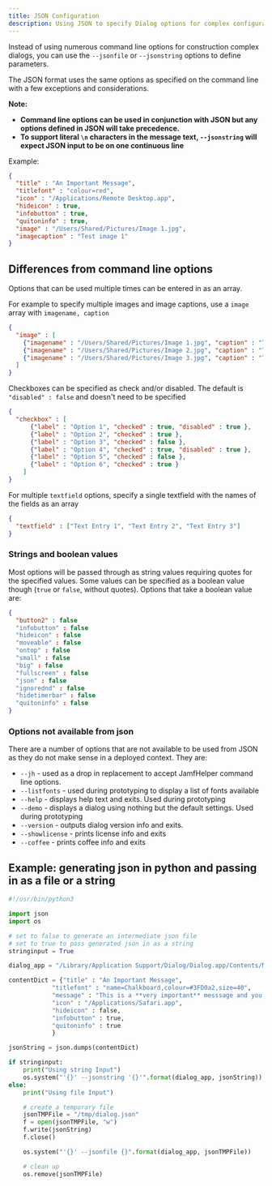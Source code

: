 ```yaml
---
title: JSON Configuration
description: Using JSON to specify Dialog options for complex configurations
---
```


Instead of using numerous command line options for construction complex dialogs, you can use the `--jsonfile` or `--jsonstring` options to define parameters.

The JSON format uses the same options as specified on the command line with a few exceptions and considerations.

**Note:**
 - **Command line options can be used in conjunction with JSON but any options defined in JSON will take precedence.**
 - **To support literal `\n` characters in the message text, `--jsonstring` will expect JSON input to be on one continuous line**

Example:

```json
{
  "title" : "An Important Message",
  "titlefont" : "colour=red",
  "icon" : "/Applications/Remote Desktop.app",
  "hideicon" : true,
  "infobutton" : true,
  "quitoninfo" : true,
  "image" : "/Users/Shared/Pictures/Image 1.jpg",
  "imagecaption" : "Test image 1"
}
```

## Differences from command line options

Options that can be used multiple times can be entered in as an array.

For example to specify multiple images and image captions, use a `image` array with `imagename, caption`

```json
{
  "image" : [
    {"imagename" : "/Users/Shared/Pictures/Image 1.jpg", "caption" : "Test image 1"},
    {"imagename" : "/Users/Shared/Pictures/Image 2.jpg", "caption" : "Test image 2"},
    {"imagename" : "/Users/Shared/Pictures/Image 3.jpg", "caption" : "Test image 3"}
  ]
}
```

Checkboxes can be specified as check and/or disabled. The default is `"disabled" : false` and doesn't need to be specified

```json
{
  "checkbox" : [
	  {"label" : "Option 1", "checked" : true, "disabled" : true },
	  {"label" : "Option 2", "checked" : true },
	  {"label" : "Option 3", "checked" : false },
	  {"label" : "Option 4", "checked" : true, "disabled" : true },
	  {"label" : "Option 5", "checked" : false },
	  {"label" : "Option 6", "checked" : true }
	]
}
```

For multiple `textfield` options, specify a single textfield with the names of the fields as an array

```json
{
  "textfield" : ["Text Entry 1", "Text Entry 2", "Text Entry 3"]
}
```

### Strings and boolean values

Most options will be passed through as string values requiring quotes for the specified values. Some values can be specified as a boolean value though (`true` or `false`, without quotes). Options that take a boolean value are:

```json
{
  "button2" : false
  "infobutton" : false
  "hideicon" : false
  "moveable" : false
  "ontop" : false
  "small" : false
  "big" : false
  "fullscreen" : false
  "json" : false
  "ignorednd" : false
  "hidetimerbar" : false
  "quitoninfo" : false
}
```

### Options not available from json

There are a number of options that are not available to be used from JSON as they do not make sense in a deployed context. They are:

* `--jh` - used as a drop in replacement to accept JamfHelper command line options.
* `--listfonts` - used during prototyping to display a list of fonts available
* `--help` - displays help text and exits. Used during prototyping
* `--demo` - displays a dialog using nothing but the default settings. Used during prototyping
* `--version` - outputs dialog version info and exits.
* `--showlicense` - prints license info and exits
* `--coffee` - prints coffee info and exits

## Example: generating json in python and passing in as a file or a string

```python
#!/usr/bin/python3

import json
import os

# set to false to generate an intermediate json file
# set to true to pass generated json in as a string
stringinput = True

dialog_app = "/Library/Application Support/Dialog/Dialog.app/Contents/MacOS/Dialog"

contentDict = {"title" : "An Important Message",
            "titlefont" : "name=Chalkboard,colour=#3FD0a2,size=40",
            "message" : "This is a **very important** messsage and you _should_ read it carefully\n\nThis is on a new line",
            "icon" : "/Applications/Safari.app",
            "hideicon" : false,
            "infobutton" : true,
            "quitoninfo" : true
            }

jsonString = json.dumps(contentDict)

if stringinput:
    print("Using string Input")
    os.system("'{}' --jsonstring '{}'".format(dialog_app, jsonString))
else:
    print("Using file Input")

    # create a temporary file
    jsonTMPFile = "/tmp/dialog.json"
    f = open(jsonTMPFile, "w")
    f.write(jsonString)
    f.close()

    os.system("'{}' --jsonfile {}".format(dialog_app, jsonTMPFile))

    # clean up
    os.remove(jsonTMPFile)
```